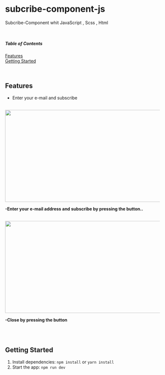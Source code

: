 # subcribe-component-js
Subcribe-Component whit JavaScript , Scss , Html


<br>

##### Table of Contents  
[Features](#features)  
[Getting Started](#getting-started)  

<br> 

<a name="features"></a>
## Features
- Enter your e-mail and subscribe

<br>


<img src  ="https://github.com/sonaykara/number-of-characters-validate-js/assets/108528598/ddf4a385-6dc0-4706-8ab0-98466fee90f9" width="700" height="300">

<strong >-Enter your e-mail address and subscribe by pressing the button.. </strong>


<br>
<img margin-top = "25px" src =  "https://github.com/sonaykara/number-of-characters-validate-js/assets/108528598/15bb8fd9-c4d5-4a2c-8c66-07374b902830" width="700" height = "300">


<strong>-Close by pressing the button</strong>

<br>
<br>

<a name="getting-started"></a>
## Getting Started
1. Install dependencies: `npm install` or `yarn install`
2. Start the app: `npm run dev`

